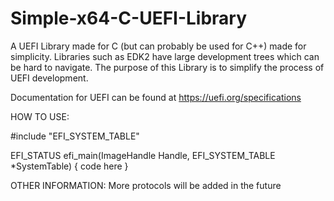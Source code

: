 # Simple-x64-C-UEFI-Library
A UEFI Library made for C (but can probably be used for C++) made for simplicity.
Libraries such as EDK2 have large development trees which can be hard to navigate.
The purpose of this Library is to simplify the process of UEFI development.

Documentation for UEFI can be found at https://uefi.org/specifications

HOW TO USE:

#include "EFI_SYSTEM_TABLE"

EFI_STATUS efi_main(ImageHandle Handle, EFI_SYSTEM_TABLE *SystemTable) {
  code here
}


OTHER INFORMATION:
More protocols will be added in the future
